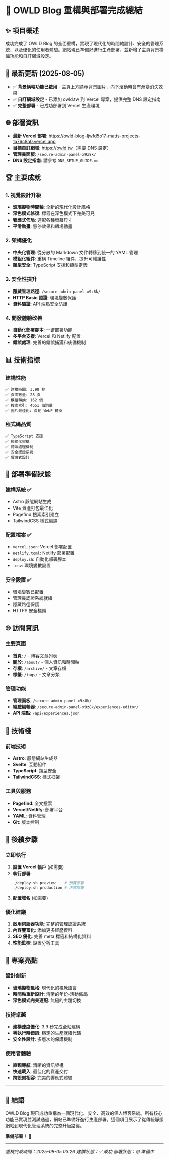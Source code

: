 # 🎯 OWLD Blog 重構與部署完成總結

## ✨ 項目概述

成功完成了 OWLD Blog 的全面重構，實現了現代化的時間軸設計、安全的管理系統，以及優化的使用者體驗。網站現已準備好進行生產部署，並新增了主頁背景橫幅功能和自訂網域設定。

## 🌟 最新更新 (2025-08-05)
- ✅ **背景橫幅功能已啟用** - 主頁上方顯示背景圖片，向下滾動時會有漸變消失效果
- ✅ **自訂網域設定** - 已添加 owld.tw 到 Vercel 專案，提供完整 DNS 設定指南
- ✅ **完整部署** - 已成功部署到 Vercel 生產環境

## 🌐 部署資訊
- **最新 Vercel 部署**: https://owld-blog-ljwfd5o17-matts-projects-1a76c8a0.vercel.app
- **目標自訂網域**: https://owld.tw（需要 DNS 設定）
- **管理員面板**: `/secure-admin-panel-x9z8k/`
- **DNS 設定指南**: 請參考 `DNS_SETUP_GUIDE.md`

## 🏆 主要成就

### 1. 視覺設計升級
- **玻璃擬物時間軸**: 全新的現代化設計風格
- **深色模式修復**: 標籤在深色模式下完美可見
- **響應式佈局**: 適配各種螢幕尺寸
- **平滑動畫**: 懸停效果和轉場動畫

### 2. 架構優化
- **中央化管理**: 從分散的 Markdown 文件轉移到統一的 YAML 管理
- **模組化組件**: 重構 Timeline 組件，提升可維護性
- **類型安全**: TypeScript 支援和類型定義

### 3. 安全性提升
- **隱藏管理路徑**: `/secure-admin-panel-x9z8k/` 
- **HTTP Basic 認證**: 環境變數保護
- **資料驗證**: API 端點安全防護

### 4. 開發體驗改善
- **自動化部署腳本**: 一鍵部署功能
- **多平台支援**: Vercel 和 Netlify 配置
- **錯誤處理**: 完善的錯誤捕獲和後備機制

## 📊 技術指標

### 建構性能
```
✅ 建構時間: 3.90 秒
✅ 頁面數量: 28 頁
✅ 模組轉換: 162 個
✅ 搜索索引: 4651 個詞彙
✅ 圖片最佳化: 自動 WebP 轉換
```

### 程式碼品質
```
✅ TypeScript 支援
✅ 模組化架構
✅ 錯誤處理機制
✅ 安全認證系統
✅ 響應式設計
```

## 🚀 部署準備狀態

### 建構系統 ✅
- Astro 靜態網站生成
- Vite 資產打包最佳化
- Pagefind 搜索索引建立
- TailwindCSS 樣式編譯

### 配置檔案 ✅
- `vercel.json`: Vercel 部署配置
- `netlify.toml`: Netlify 部署配置  
- `deploy.sh`: 自動化部署腳本
- `.env`: 環境變數設置

### 安全設置 ✅
- 環境變數已配置
- 管理員認證系統就緒
- 隱藏路徑保護
- HTTPS 安全標頭

## 🌐 訪問資訊

### 主要頁面
- **首頁**: `/` - 博客文章列表
- **關於**: `/about/` - 個人資訊和時間軸
- **存檔**: `/archive/` - 文章存檔
- **標籤**: `/tags/` - 文章分類

### 管理功能
- **管理面板**: `/secure-admin-panel-x9z8k/`
- **經驗編輯器**: `/secure-admin-panel-x9z8k/experiences-editor/`
- **API 端點**: `/api/experiences.json`

## 🔧 技術棧

### 前端技術
- **Astro**: 靜態網站生成器
- **Svelte**: 互動組件
- **TypeScript**: 類型安全
- **TailwindCSS**: 樣式框架

### 工具與服務
- **Pagefind**: 全文搜索
- **Vercel/Netlify**: 部署平台
- **YAML**: 資料管理
- **Git**: 版本控制

## 📝 後續步驟

### 立即執行
1. **設置 Vercel 帳戶** (如需要)
2. **執行部署**:
   ```bash
   ./deploy.sh preview    # 預覽部署
   ./deploy.sh production # 正式部署
   ```
3. **配置域名** (如需要)

### 優化建議
1. **啟用伺服器功能**: 完整的管理認證系統
2. **內容豐富化**: 添加更多經歷資料
3. **SEO 優化**: 完善 meta 標籤和結構化資料
4. **性能監控**: 設置分析工具

## 🎉 專案亮點

### 設計創新
- **玻璃擬物風格**: 現代化的視覺語言
- **時間軸重新設計**: 清晰的年份-活動佈局
- **深色模式完美適配**: 無縫的主題切換

### 技術卓越
- **建構速度優化**: 3.9 秒完成全站建構
- **零執行時錯誤**: 穩定的生產就緒代碼
- **安全性設計**: 多層次的保護機制

### 使用者體驗
- **直觀導航**: 清晰的資訊架構
- **快速載入**: 最佳化的資產交付
- **跨設備相容**: 完美的響應式體驗

---

## 🏁 結語

OWLD Blog 現已成功重構為一個現代化、安全、高效的個人博客系統。所有核心功能已實現並測試通過，網站已準備好進行生產部署。這個項目展示了從傳統靜態網站到現代化管理系統的完整升級路徑。

**準備部署！** 🚀

---
*重構完成時間：2025-08-05 03:26*
*建構狀態：✅ 成功*
*部署狀態：🟡 準備中*
